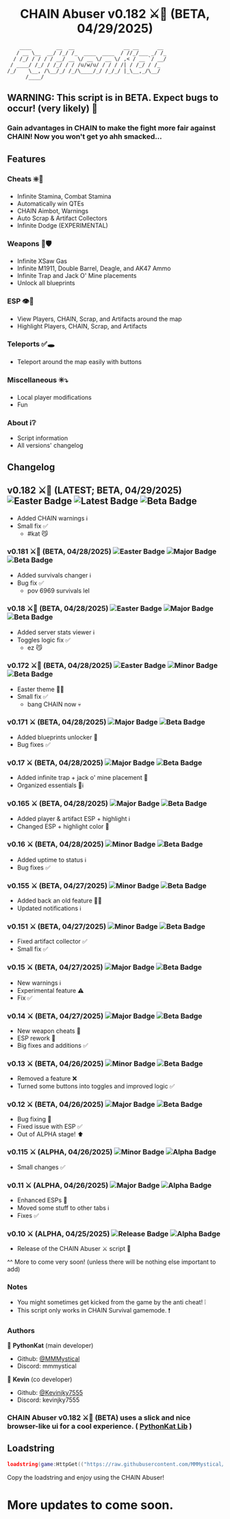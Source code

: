 <h1 align="center">CHAIN Abuser v0.182 ⚔️🐇 (BETA, 04/29/2025)</h1>

```
    ____        __  __                __ __      __ 
   / __ \__  __/ /_/ /_  ____  ____  / //_/___ _/ /_
  / /_/ / / / / __/ __ \/ __ \/ __ \/ ,< / __ `/ __/
 / ____/ /_/ / /_/ / / /u/w/u/ / / / /| / /_/ / /_  
/_/    \__, /\__/_/ /_/\____/_/ /_/_/ |_\__,_/\__/  
      /____/                                        
```

## WARNING: This script is in BETA. Expect bugs to occur! (very likely) 🔨

### Gain advantages in CHAIN to make the fight more fair against CHAIN! Now you won't get yo ahh smacked...

## Features
### Cheats ❇️🔰
  - Infinite Stamina, Combat Stamina
  - Automatically win QTEs
  - CHAIN Aimbot, Warnings
  - Auto Scrap & Artifact Collectors
  - Infinite Dodge (EXPERIMENTAL)
### Weapons 🏹🛡️
  - Infinite XSaw Gas
  - Infinite M1911, Double Barrel, Deagle, and AK47 Ammo
  - Infinite Trap and Jack O' Mine placements
  - Unlock all blueprints
### ESP 👁️🛑
  - View Players, CHAIN, Scrap, and Artifacts around the map
  - Highlight Players, CHAIN, Scrap, and Artifacts
### Teleports ✅🕳️
  - Teleport around the map easily with buttons
### Miscellaneous ✳️⤵️
  - Local player modifications
  - Fun
### About ℹ️❔
  - Script information
  - All versions' changelog

## Changelog
## v0.182 ⚔️🐇 (LATEST; BETA, 04/29/2025) ![Easter Badge](https://img.shields.io/badge/Event-EASTER-pink?style=plastic&logo=googleearth&logoColor=white&labelColor=black) ![Latest Badge](https://img.shields.io/badge/The-LATEST-green?style=plastic&logo=steemit&logoColor=white&labelColor=black) ![Beta Badge](https://img.shields.io/badge/Status-BETA-red?style=plastic&logo=session&logoColor=white&labelColor=black)
  - Added CHAIN warnings ℹ️
  - Small fix ✅
    - #kat 😼
### v0.181 ⚔️🐇 (BETA, 04/28/2025) ![Easter Badge](https://img.shields.io/badge/Event-EASTER-pink?style=plastic&logo=googleearth&logoColor=white&labelColor=black) ![Major Badge](https://img.shields.io/badge/Update-MAJOR-purple?style=plastic&logo=moonrepo&logoColor=white&labelColor=black) ![Beta Badge](https://img.shields.io/badge/Status-BETA-red?style=plastic&logo=session&logoColor=white&labelColor=black)
  - Added survivals changer ℹ️
  - Bug fix ✅
    - pov 6969 survivals lel
### v0.18 ⚔️🐇 (BETA, 04/28/2025) ![Easter Badge](https://img.shields.io/badge/Event-EASTER-pink?style=plastic&logo=googleearth&logoColor=white&labelColor=black) ![Major Badge](https://img.shields.io/badge/Update-MAJOR-purple?style=plastic&logo=moonrepo&logoColor=white&labelColor=black) ![Beta Badge](https://img.shields.io/badge/Status-BETA-red?style=plastic&logo=session&logoColor=white&labelColor=black)
  - Added server stats viewer ℹ️
  - Toggles logic fix ✅
    - ez 😼
### v0.172 ⚔️🐇 (BETA, 04/28/2025) ![Easter Badge](https://img.shields.io/badge/Event-EASTER-pink?style=plastic&logo=googleearth&logoColor=white&labelColor=black) ![Minor Badge](https://img.shields.io/badge/Update-MINOR-green?style=plastic&logo=moonrepo&logoColor=white&labelColor=black) ![Beta Badge](https://img.shields.io/badge/Status-BETA-red?style=plastic&logo=session&logoColor=white&labelColor=black)
  - Easter theme 🧺🩷
  - Small fix ✅
    - bang CHAIN now 💀
### v0.171 ⚔️ (BETA, 04/28/2025) ![Major Badge](https://img.shields.io/badge/Update-MAJOR-purple?style=plastic&logo=moonrepo&logoColor=white&labelColor=black) ![Beta Badge](https://img.shields.io/badge/Status-BETA-red?style=plastic&logo=session&logoColor=white&labelColor=black)
  - Added blueprints unlocker 🏹
  - Bug fixes ✅
### v0.17 ⚔️ (BETA, 04/28/2025) ![Major Badge](https://img.shields.io/badge/Update-MAJOR-purple?style=plastic&logo=moonrepo&logoColor=white&labelColor=black) ![Beta Badge](https://img.shields.io/badge/Status-BETA-red?style=plastic&logo=session&logoColor=white&labelColor=black)
  - Added infinite trap + jack o' mine placement 🏹
  - Organized essentials 📁ℹ️
### v0.165 ⚔️ (BETA, 04/28/2025) ![Major Badge](https://img.shields.io/badge/Update-MAJOR-purple?style=plastic&logo=moonrepo&logoColor=white&labelColor=black) ![Beta Badge](https://img.shields.io/badge/Status-BETA-red?style=plastic&logo=session&logoColor=white&labelColor=black)
  - Added player & artifact ESP + highlight ℹ️
  - Changed ESP + highlight color 🔧
### v0.16 ⚔️ (BETA, 04/28/2025) ![Minor Badge](https://img.shields.io/badge/Update-MINOR-green?style=plastic&logo=moonrepo&logoColor=white&labelColor=black) ![Beta Badge](https://img.shields.io/badge/Status-BETA-red?style=plastic&logo=session&logoColor=white&labelColor=black)
  - Added uptime to status ℹ️
  - Bug fixes ✅
### v0.155 ⚔️ (BETA, 04/27/2025) ![Minor Badge](https://img.shields.io/badge/Update-MINOR-green?style=plastic&logo=moonrepo&logoColor=white&labelColor=black) ![Beta Badge](https://img.shields.io/badge/Status-BETA-red?style=plastic&logo=session&logoColor=white&labelColor=black)
  - Added back an old feature 🔧✅
  - Updated notifications ℹ️
### v0.151 ⚔️ (BETA, 04/27/2025) ![Minor Badge](https://img.shields.io/badge/Update-MINOR-green?style=plastic&logo=moonrepo&logoColor=white&labelColor=black) ![Beta Badge](https://img.shields.io/badge/Status-BETA-red?style=plastic&logo=session&logoColor=white&labelColor=black)
  - Fixed artifact collector ✅
  - Small fix ✅
### v0.15 ⚔️ (BETA, 04/27/2025) ![Major Badge](https://img.shields.io/badge/Update-MAJOR-purple?style=plastic&logo=moonrepo&logoColor=white&labelColor=black) ![Beta Badge](https://img.shields.io/badge/Status-BETA-red?style=plastic&logo=session&logoColor=white&labelColor=black)
  - New warnings ℹ️
  - Experimental feature ⚠️
  - Fix ✅
### v0.14 ⚔️ (BETA, 04/27/2025) ![Major Badge](https://img.shields.io/badge/Update-MAJOR-purple?style=plastic&logo=moonrepo&logoColor=white&labelColor=black) ![Beta Badge](https://img.shields.io/badge/Status-BETA-red?style=plastic&logo=session&logoColor=white&labelColor=black)
  - New weapon cheats 🏹
  - ESP rework 🔧
  - Big fixes and additions ✅
### v0.13 ⚔️ (BETA, 04/26/2025) ![Minor Badge](https://img.shields.io/badge/Update-MINOR-green?style=plastic&logo=moonrepo&logoColor=white&labelColor=black) ![Beta Badge](https://img.shields.io/badge/Status-BETA-red?style=plastic&logo=session&logoColor=white&labelColor=black)
  - Removed a feature ❌
  - Turned some buttons into toggles and improved logic ✅
### v0.12 ⚔️ (BETA, 04/26/2025) ![Major Badge](https://img.shields.io/badge/Update-MAJOR-purple?style=plastic&logo=moonrepo&logoColor=white&labelColor=black) ![Beta Badge](https://img.shields.io/badge/Status-BETA-red?style=plastic&logo=session&logoColor=white&labelColor=black)
  - Bug fixing 🔧
  - Fixed issue with ESP ✅
  - Out of ALPHA stage! ⬆️
### v0.115 ⚔️ (ALPHA, 04/26/2025) ![Minor Badge](https://img.shields.io/badge/Update-MINOR-green?style=plastic&logo=moonrepo&logoColor=white&labelColor=black) ![Alpha Badge](https://img.shields.io/badge/Status-ALPHA-cyan?style=plastic&logo=session&logoColor=white&labelColor=black)
  - Small changes ✅
### v0.11 ⚔️ (ALPHA, 04/26/2025) ![Major Badge](https://img.shields.io/badge/Update-MAJOR-purple?style=plastic&logo=moonrepo&logoColor=white&labelColor=black) ![Alpha Badge](https://img.shields.io/badge/Status-ALPHA-cyan?style=plastic&logo=session&logoColor=white&labelColor=black)
  - Enhanced ESPs 🔧
  - Moved some stuff to other tabs ℹ️
  - Fixes ✅
### v0.10 ⚔️ (ALPHA, 04/25/2025) ![Release Badge](https://img.shields.io/badge/The-RELEASE-blue?style=plastic&logo=moonrepo&logoColor=white&labelColor=black) ![Alpha Badge](https://img.shields.io/badge/Status-ALPHA-cyan?style=plastic&logo=session&logoColor=white&labelColor=black)
  - Release of the CHAIN Abuser ⚔️ script 🔨

^^ More to come very soon! (unless there will be nothing else important to add)

### Notes
- You might sometimes get kicked from the game by the anti cheat! ❕
- This script only works in CHAIN Survival gamemode. ❗

### Authors

👤 **PythonKat** (main developer)

* Github: [@MMMystical](https://github.com/MMMystical)
* Discord: mmmystical

👤 **Kevin** (co developer)

* Github: [@Kevinjky7555](https://github.com/Kevinjky7555)
* Discord: kevinjky7555

### CHAIN Abuser v0.182 ⚔️🐇 (BETA) uses a slick and nice browser-like ui for a cool experience. ( [PythonKat Lib](https://github.com/MMMystical/PythonKat-Lib/tree/main) )

## Loadstring
```lua
loadstring(game:HttpGet(("https://raw.githubusercontent.com/MMMystical/PythonKatScripts/refs/heads/main/CHAIN%20Abuser/src.lua")))()
```

Copy the loadstring and enjoy using the CHAIN Abuser!

# More updates to come soon.
